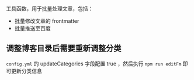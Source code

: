 工具函数，用于批量处理文章，包括：
- 批量修改文章的 frontmatter
- 批量推送至百度


## 调整博客目录后需要重新调整分类

`config.yml` 的 updateCategories 字段配置 true ，然后执行 `npm run editFm` 即可更新分类信息
